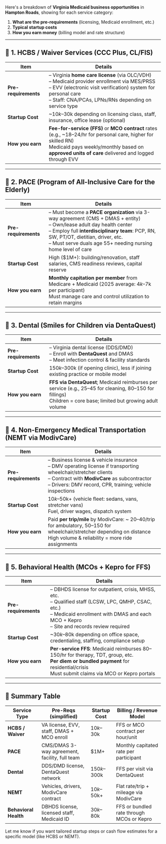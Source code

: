 Here's a breakdown of **Virginia Medicaid business opportunities** in **Hampton Roads**, showing for each service category:

1. **What are the pre-requirements** (licensing, Medicaid enrollment, etc.)  
2. **Typical startup costs**  
3. **How you earn money** (billing model and rate structure)

---

## 🔹 1. **HCBS / Waiver Services (CCC Plus, CL/FIS)**
| Item                  | Details |
|-----------------------|---------|
| **Pre-requirements**  | – Virginia **home care license** (via OLC/VDH)  <br> – Medicaid provider enrollment via MES/PRSS <br> – EVV (electronic visit verification) system for personal care <br> – Staff: CNA/PCAs, LPNs/RNs depending on service type |
| **Startup Cost**      | ~$10k–$30k depending on licensing class, staff, insurance, office lease (optional) |
| **How you earn**      | **Fee-for-service (FFS)** or **MCO contract** rates (e.g., ~$18–$24/hr for personal care, higher for skilled RN) <br> Medicaid pays weekly/monthly based on **approved units of care** delivered and logged through EVV |

---

## 🔹 2. **PACE (Program of All-Inclusive Care for the Elderly)**
| Item                  | Details |
|-----------------------|---------|
| **Pre-requirements**  | – Must become a **PACE organization** via 3-way agreement (CMS + DMAS + entity) <br> – Own/lease adult day health center <br> – Employ full **interdisciplinary team**: PCP, RN, SW, PT/OT, dietitian, driver, etc. <br> – Must serve duals age 55+ needing nursing home level of care |
| **Startup Cost**      | High ($1M+): building/renovation, staff salaries, CMS readiness reviews, capital reserve |
| **How you earn**      | **Monthly capitation per member** from Medicare + Medicaid (2025 average: $4k–$7k per participant) <br> Must manage care and control utilization to retain margins |

---

## 🔹 3. **Dental (Smiles for Children via DentaQuest)**
| Item                  | Details |
|-----------------------|---------|
| **Pre-requirements**  | – Virginia dental license (DDS/DMD) <br> – Enroll with **DentaQuest** and DMAS <br> – Meet infection control & facility standards |
| **Startup Cost**      | $150k–$300k (if opening clinic), less if joining existing practice or mobile model |
| **How you earn**      | **FFS via DentaQuest**; Medicaid reimburses per service (e.g., $25–$45 for cleaning, $80–$150 for fillings) <br> Children = core base; limited but growing adult volume |

---

## 🔹 4. **Non-Emergency Medical Transportation (NEMT via ModivCare)**
| Item                  | Details |
|-----------------------|---------|
| **Pre-requirements**  | – Business license & vehicle insurance <br> – DMV operating license if transporting wheelchair/stretcher clients <br> – Contract with **ModivCare** as subcontractor <br> – Drivers: DMV record, CPR, training; vehicle inspections |
| **Startup Cost**      | $10k–$50k+ (vehicle fleet: sedans, vans, stretcher vans) <br> Fuel, driver wages, dispatch system |
| **How you earn**      | Paid **per trip/mile** by ModivCare: ~ $20–$40/trip for ambulatory, $50–$150 for wheelchair/stretcher depending on distance <br> High volume & reliability = more ride assignments |

---

## 🔹 5. **Behavioral Health (MCOs + Kepro for FFS)**
| Item                  | Details |
|-----------------------|---------|
| **Pre-requirements**  | – DBHDS license for outpatient, crisis, MHSS, etc. <br> – Qualified staff (LCSW, LPC, QMHP, CSAC, etc.) <br> – Medicaid enrollment with DMAS and each MCO + Kepro <br> – Site and records review required |
| **Startup Cost**      | ~$30k–$80k depending on office space, credentialing, staffing, compliance setup |
| **How you earn**      | **Per-service FFS**: Medicaid reimburses $80–$150/hr for therapy, TDT, group, etc. <br> **Per diem or bundled payment** for residential/crisis <br> Must submit claims via MCO or Kepro portals |

---

## 🔹 Summary Table

| Service Type         | Pre-Reqs (simplified)                         | Startup Cost     | Billing / Revenue Model                          |
|----------------------|-----------------------------------------------|------------------|--------------------------------------------------|
| **HCBS / Waiver**    | VA license, EVV, staff, DMAS + MCO enroll     | $10k–$30k        | FFS or MCO contract per hour/unit                |
| **PACE**             | CMS/DMAS 3-way agreement, facility, full team | $1M+             | Monthly capitated rate per participant           |
| **Dental**           | DDS/DMD license, DentaQuest network           | $150k–$300k      | FFS per visit via DentaQuest                     |
| **NEMT**             | Vehicles, drivers, ModivCare contract         | $10k–$50k+       | Flat rate/trip + mileage via ModivCare           |
| **Behavioral Health**| DBHDS license, licensed staff, Medicaid ID    | $30k–$80k        | FFS or bundled rate through MCOs or Kepro        |

Let me know if you want tailored startup steps or cash flow estimates for a specific model (like HCBS or NEMT).
